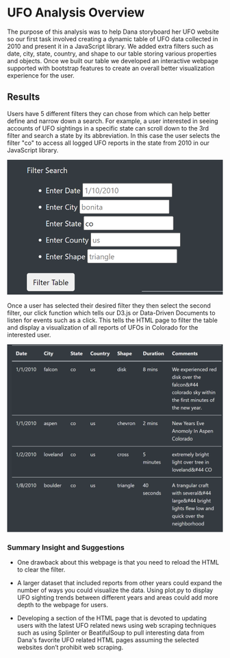 # UFO Analysis Overview


The purpose of this analysis was to help Dana storyboard her UFO website so our first task involved creating a dynamic table of UFO data collected in 2010 and present it in a JavaScript library.  We added extra filters such as date, city, state, country, and shape to our table storing various properties and objects.  Once we built our table we developed an interactive webpage supported with bootstrap features to create an overall better visualization experience for the user.

## Results 

Users have 5 different filters they can chose from which can help better define and narrow down a search.  For example, a user interested in seeing accounts of UFO sightings in a specific state can scroll down to the 3rd filter and search a state by its abbreviation. In this case the user selects the filter "co" to access all logged UFO reports in the state from 2010 in our JavaScript library.

![This is an image](https://github.com/rhutDU18/UFOs/blob/main/static/images/UFO_Filter_CO_Screenshot.png)


Once a user has selected their desired filter they then select the second filter, our click function which tells our D3.js or Data-Driven Documents to listen for events such as a click. This tells the HTML page to filter the table and display a visualization of all reports of UFOs in Colorado for the interested user. 

![This is an image](https://github.com/rhutDU18/UFOs/blob/main/static/images/UFO_Table_CO.png)

### Summary Insight and Suggestions

 - One drawback about this webpage is that you need to reload the HTML to clear the filter. 

 - A larger dataset that included reports from other years could expand the number of ways you could visualize the data. Using plot.py to display UFO sighting trends between different years and areas could add more depth to the webpage for users. 


 - Developing a section of the HTML page that is devoted to updating users with the latest UFO related news using web scraping techniques such as using Splinter or BeatifulSoup to pull interesting data from Dana's favorite UFO related HTML pages assuming the selected websites don’t prohibit web scraping.   









